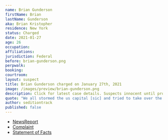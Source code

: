 ```yaml
---
name: Brian Gunderson
firstName: Brian
lastName: Gunderson
aka: Brian Kristopher
residence: New York
status: Charged
date: 2021-01-27
age: 26
occupation:
affiliations:
jurisdiction: Federal
before: brian-gunderson.png
perpwalk:
booking:
courtroom:
layout: suspect
title: Brian Gunderson charged on January 27th, 2021
image: /images/preview/brian-gunderson.png
description: Click for latest case details. Suspects innocent until proven guilty.
quote: "We all stormed the us capital [sic] and tried to take over the government"
author: seditiontrack
published: false
---
```


- [NewsReport](https://www.huffpost.com/entry/high-school-varsity-jacket-us-capitol-riot_n_600f365ac5b634dc37378746?63x8)
- [Complaint](https://www.justice.gov/opa/page/file/1361271/download)
- [Statement of Facts](https://www.justice.gov/opa/page/file/1361271/download)
